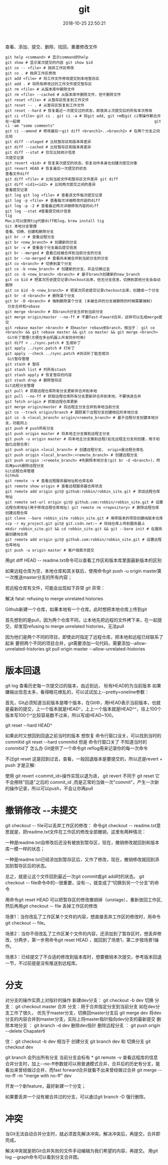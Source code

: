 ﻿---
title: git
date: 2018-10-25 22:50:21
categories: "工具"
tags:
    - git
    - 工具
description: git学习

---

查看、添加、提交、删除、找回，重置修改文件
```
git help <command> # 显示command的help
git show # 显示某次提交的内容 git show $id
git co -- <file> # 抛弃工作区修改
git co . # 抛弃工作区修改
git add <file> # 将工作文件修改提交到本地暂存区
git add . # 将所有修改过的工作文件提交暂存区
git rm <file> # 从版本库中删除文件
git rm <file> --cached # 从版本库中删除文件，但不删除文件
git reset <file> # 从暂存区恢复到工作文件
git reset -- . # 从暂存区恢复到工作文件
git reset --hard # 恢复最近一次提交过的状态，即放弃上次提交后的所有本次修改
git ci <file> git ci . git ci -a # 将git add, git rm和git ci等操作都合并在一起做　　　　　　　　　　　　　　　　　　　　　　　　　　　　　　　　　　　　git ci -am "some comments"
git ci --amend # 修改最后一git diff <branch1>..<branch2> # 在两个分支之间比较
git diff --staged # 比较暂存区和版本库差异
git diff --cached # 比较暂存区和版本库差异
git diff --stat # 仅仅比较统计信息
次提交记录
git revert <$id> # 恢复某次提交的状态，恢复动作本身也创建次提交对象
git revert HEAD # 恢复最后一次提交的状态
查看文件diff
git diff <file> # 比较当前文件和暂存区文件差异 git diff
git diff <id1><id2> # 比较两次提交之间的差异
查看提交记录
git log git log <file> # 查看该文件每次提交记录
git log -p <file> # 查看每次详细修改内容的diff
git log -p -2 # 查看最近两次详细修改内容的diff
git log --stat #查看提交统计信息
tig
Mac上可以使用tig代替diff和log，brew install tig
Git 本地分支管理
查看、切换、创建和删除分支
git br -r # 查看远程分支
git br <new_branch> # 创建新的分支
git br -v # 查看各个分支最后提交信息
git br --merged # 查看已经被合并到当前分支的分支
git br --no-merged # 查看尚未被合并到当前分支的分支
git co <branch> # 切换到某个分支
git co -b <new_branch> # 创建新的分支，并且切换过去
git co -b <new_branch> <branch> # 基于branch创建新的new_branch
git co $id # 把某次历史提交记录checkout出来，但无分支信息，切换到其他分支会自动删除
git co $id -b <new_branch> # 把某次历史提交记录checkout出来，创建成一个分支
git br -d <branch> # 删除某个分支
git br -D <branch> # 强制删除某个分支 (未被合并的分支被删除的时候需要强制)
 分支合并和rebase
git merge <branch> # 将branch分支合并到当前分支
git merge origin/master --no-ff # 不要Fast-Foward合并，这样可以生成merge提交
git rebase master <branch> # 将master rebase到branch，相当于： git co <branch> && git rebase master && git co master && git merge <branch>
 Git补丁管理(方便在多台机器上开发同步时用)
git diff > ../sync.patch # 生成补丁
git apply ../sync.patch # 打补丁
git apply --check ../sync.patch #测试补丁能否成功
 Git暂存管理
git stash # 暂存
git stash list # 列所有stash
git stash apply # 恢复暂存的内容
git stash drop # 删除暂存区
Git远程分支管理
git pull # 抓取远程仓库所有分支更新并合并到本地
git pull --no-ff # 抓取远程仓库所有分支更新并合并到本地，不要快进合并
git fetch origin # 抓取远程仓库更新
git merge origin/master # 将远程主分支合并到本地当前分支
git co --track origin/branch # 跟踪某个远程分支创建相应的本地分支
git co -b <local_branch> origin/<remote_branch> # 基于远程分支创建本地分支，功能同上
git push # push所有分支
git push origin master # 将本地主分支推到远程主分支
git push -u origin master # 将本地主分支推到远程(如无远程主分支则创建，用于初始化远程仓库)
git push origin <local_branch> # 创建远程分支， origin是远程仓库名
git push origin <local_branch>:<remote_branch> # 创建远程分支
git push origin :<remote_branch> #先删除本地分支(git br -d <branch>)，然后再push删除远程分支
Git远程仓库管理
GitHub
git remote -v # 查看远程服务器地址和仓库名称
git remote show origin # 查看远程服务器仓库状态
git remote add origin git@ github:robbin/robbin_site.git # 添加远程仓库地址
git remote set-url origin git@ github.com:robbin/robbin_site.git # 设置远程仓库地址(用于修改远程仓库地址) git remote rm <repository> # 删除远程仓库
创建远程仓库
git clone --bare robbin_site robbin_site.git # 用带版本的项目创建纯版本仓库
scp -r my_project.git git@ git.csdn.net:~ # 将纯仓库上传到服务器上
mkdir robbin_site.git && cd robbin_site.git && git --bare init # 在服务器创建纯仓库
git remote add origin git@ github.com:robbin/robbin_site.git # 设置远程仓库地址
git push -u origin master # 客户端首次提交
```
用git diff HEAD -- readme.txt命令可以查看工作区和版本库里面最新版本的区别

如果远程仓库为空，本地仓库和其关联后，使用命令git push -u origin master第一次推送master分支的所有内容；

若远程仓库有文件，可能会出现如下异常
git 异常：

解决  fatal: refusing to merge unrelated histories

Github新建一个仓库，如果本地有一个仓库。此时想把本地仓库上传到git

首先想到的是pull，因为两个仓库不同，让本地先把远程的文件拷下来，在一起提交，却发现refusing to merge unrelated histories，无法pull


因为他们是两个不同的项目，即使此时指定了远程仓库，把本地和远程已经联系了起来  要把两个不同的项目合并，git需要添加一句代码，需要添加--allow-unrelated-histories
git pull origin master --allow-unrelated-histories


# 版本回退
git log 查看历史每一次提交过的版本，由近到远， 标有HEAD的为当前版本
如果嫌输出信息太多，看得眼花缭乱的，可以试试加上--pretty=oneline参数：

首先，Git必须知道当前版本是哪个版本，在Git中，用HEAD表示当前版本，也就是最新的提交，上一个版本就是HEAD^，上上一个版本就是HEAD^^，往上100个版本写100个^比较容易数不过来，所以写成HEAD~100。

git reset --hard HEAD^

如果此时又想回到回退之前当时的版本 想恢复 命令行窗口没关，可以找到当时的commitid
git reset --hard commitid
但是 命令行窗口关了 不知道当时的commitid了 怎么办
Git提供了一个命令git reflog用来记录你的每一次命令

不过git reset 这是回到过去，查看，一般回退版本是要提交的，所以还是revert + push 才是正解:

使用 git revert <commit_id>操作实现以退为进，
git revert 不同于 git reset  它不会擦除"回退"之后的 commit_id ,而是正常的当做一次"commit"，产生一次新的操作记录，所以可以push，不会让你再pull


# 撤销修改  --未提交
git checkout -- file可以丢弃工作区的修改：
命令git checkout -- readme.txt意思就是，把readme.txt文件在工作区的修改全部撤销，这里有两种情况：

一种是readme.txt自修改后还没有被放到暂存区，现在，撤销修改就回到和版本库一模一样的状态；

一种是readme.txt已经添加到暂存区后，又作了修改，现在，撤销修改就回到添加到暂存区后的状态。

总之，就是让这个文件回到最近一次git commit或git add时的状态。
git checkout -- file命令中的--很重要，没有--，就变成了“切换到另一个分支”的命令



用命令git reset HEAD <file>可以把暂存区的修改撤销掉（unstage），重新放回工作区,然后再用git checkout -- file 丢掉工作区的修改


场景1：当你改乱了工作区某个文件的内容，想直接丢弃工作区的修改时，用命令git checkout -- file。

场景2：当你不但改乱了工作区某个文件的内容，还添加到了暂存区时，想丢弃修改，分两步，第一步用命令git reset HEAD <file>，就回到了场景1，第二步按场景1操作。

场景3：已经提交了不合适的修改到版本库时，想要撤销本次提交，参考版本回退一节，不过前提是没有推送到远程库。



# 分支
对分支的操作实质上对指针的操作
新建dev分支： git checkout -b dev
切换   分支： git checkout master
合并    分支：用于合并指定分支到当前分支 如在dev分支工作了很久， 优先于master分支，切换回master分支后 git merge dev 将dev分支的内容合并到master分支，实际上将master指针指向dev分支的最新提交
删除本地分支   ：  git branch -d dev 删除dev指针
删除远程分支 ： git push origin --delete Chapater6   

住： git checkout -b dev 相当于 创建分支 git branch dev 和 切换分支 git checkout dev

git branch 会列出所有分支 当前分支会标有 *
git remote -v 查看远程库的信息
合并分支时，加上--no-ff参数就可以用普通模式合并，合并后的历史有分支，能看出来曾经做过合并，而fast forward合并就看不出来曾经做过合并
git merge --no-ff -m "merge with no-ff" dev


开发一个新feature，最好新建一个分支；

如果要丢弃一个没有被合并过的分支，可以通过git branch -D <name>强行删除。


# 冲突
当Git无法自动合并分支时，就必须首先解决冲突。解决冲突后，再提交，合并即完成。

解决冲突就是把Git合并失败的文件手动编辑为我们希望的内容，再提交。
用git log --graph命令可以看到分支合并图。





